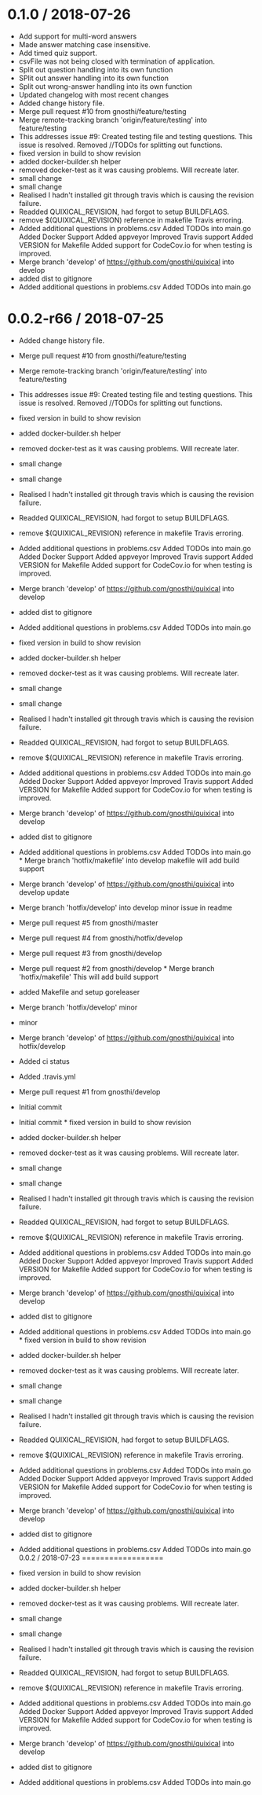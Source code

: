 
0.1.0 / 2018-07-26
==================
  * Add support for multi-word answers
  * Made answer matching case insensitive.
  * Add timed quiz support.
  * csvFile was not being closed with termination of application.
  * Split out question handling into its own function
  * SPlit out answer handling into its own function
  * Split out wrong-answer handling into its own function
  * Updated changelog with most recent changes
  * Added change history file.
  * Merge pull request #10 from gnosthi/feature/testing
  * Merge remote-tracking branch 'origin/feature/testing' into feature/testing
  * This addresses issue #9: Created testing file and testing questions. This issue is resolved. Removed //TODOs for splitting out functions.
  * fixed version in build to show revision
  * added docker-builder.sh helper
  * removed docker-test as it was causing problems. Will recreate later.
  * small change
  * small change
  * Realised I hadn't installed git through travis which is causing the revision failure.
  * Readded QUIXICAL_REVISION, had forgot to setup BUILDFLAGS.
  * remove $(QUIXICAL_REVISION) reference in makefile Travis erroring.
  * Added additional questions in problems.csv Added TODOs into main.go Added Docker Support Added appveyor Improved Travis support Added VERSION for Makefile Added support for CodeCov.io for when testing is improved.
  * Merge branch 'develop' of https://github.com/gnosthi/quixical into develop
  * added dist to gitignore
  * Added additional questions in problems.csv Added TODOs into main.go

0.0.2-r66 / 2018-07-25
==================

  * Added change history file.
  * Merge pull request #10 from gnosthi/feature/testing
  * Merge remote-tracking branch 'origin/feature/testing' into feature/testing
  * This addresses issue #9: Created testing file and testing questions. This issue is resolved. Removed //TODOs for splitting out functions.
  * fixed version in build to show revision
  * added docker-builder.sh helper
  * removed docker-test as it was causing problems. Will recreate later.
  * small change
  * small change
  * Realised I hadn't installed git through travis which is causing the revision failure.
  * Readded QUIXICAL_REVISION, had forgot to setup BUILDFLAGS.
  * remove $(QUIXICAL_REVISION) reference in makefile Travis erroring.
  * Added additional questions in problems.csv Added TODOs into main.go Added Docker Support Added appveyor Improved Travis support Added VERSION for Makefile Added support for CodeCov.io for when testing is improved.
  * Merge branch 'develop' of https://github.com/gnosthi/quixical into develop
  * added dist to gitignore
  * Added additional questions in problems.csv Added TODOs into main.go
  * fixed version in build to show revision
  * added docker-builder.sh helper
  * removed docker-test as it was causing problems. Will recreate later.
  * small change
  * small change
  * Realised I hadn't installed git through travis which is causing the revision failure.
  * Readded QUIXICAL_REVISION, had forgot to setup BUILDFLAGS.
  * remove $(QUIXICAL_REVISION) reference in makefile Travis erroring.
  * Added additional questions in problems.csv Added TODOs into main.go Added Docker Support Added appveyor Improved Travis support Added VERSION for Makefile Added support for CodeCov.io for when testing is improved.
  * Merge branch 'develop' of https://github.com/gnosthi/quixical into develop
  * added dist to gitignore
  * Added additional questions in problems.csv Added TODOs into main.go  * Merge branch 'hotfix/makefile' into develop makefile will add build support
  * Merge branch 'develop' of https://github.com/gnosthi/quixical into develop update
  * Merge branch 'hotfix/develop' into develop minor issue in readme
  * Merge pull request #5 from gnosthi/master
  * Merge pull request #4 from gnosthi/hotfix/develop
  * Merge pull request #3 from gnosthi/develop
  * Merge pull request #2 from gnosthi/develop  * Merge branch 'hotfix/makefile' This will add build support
  * added Makefile and setup goreleaser
  * Merge branch 'hotfix/develop' minor
  * minor
  * Merge branch 'develop' of https://github.com/gnosthi/quixical into hotfix/develop
  * Added ci status
  * Added .travis.yml
  * Merge pull request #1 from gnosthi/develop
  * Initial commit
  * Initial commit  * fixed version in build to show revision
  * added docker-builder.sh helper
  * removed docker-test as it was causing problems. Will recreate later.
  * small change
  * small change
  * Realised I hadn't installed git through travis which is causing the revision failure.
  * Readded QUIXICAL_REVISION, had forgot to setup BUILDFLAGS.
  * remove $(QUIXICAL_REVISION) reference in makefile Travis erroring.
  * Added additional questions in problems.csv Added TODOs into main.go Added Docker Support Added appveyor Improved Travis support Added VERSION for Makefile Added support for CodeCov.io for when testing is improved.
  * Merge branch 'develop' of https://github.com/gnosthi/quixical into develop
  * added dist to gitignore
  * Added additional questions in problems.csv Added TODOs into main.go  * fixed version in build to show revision
  * added docker-builder.sh helper
  * removed docker-test as it was causing problems. Will recreate later.
  * small change
  * small change
  * Realised I hadn't installed git through travis which is causing the revision failure.
  * Readded QUIXICAL_REVISION, had forgot to setup BUILDFLAGS.
  * remove $(QUIXICAL_REVISION) reference in makefile Travis erroring.
  * Added additional questions in problems.csv Added TODOs into main.go Added Docker Support Added appveyor Improved Travis support Added VERSION for Makefile Added support for CodeCov.io for when testing is improved.
  * Merge branch 'develop' of https://github.com/gnosthi/quixical into develop
  * added dist to gitignore
  * Added additional questions in problems.csv Added TODOs into main.go
0.0.2 / 2018-07-23
==================

  * fixed version in build to show revision
  * added docker-builder.sh helper
  * removed docker-test as it was causing problems. Will recreate later.
  * small change
  * small change
  * Realised I hadn't installed git through travis which is causing the revision failure.
  * Readded QUIXICAL_REVISION, had forgot to setup BUILDFLAGS.
  * remove $(QUIXICAL_REVISION) reference in makefile Travis erroring.
  * Added additional questions in problems.csv Added TODOs into main.go Added Docker Support Added appveyor Improved Travis support Added VERSION for Makefile Added support for CodeCov.io for when testing is improved.
  * Merge branch 'develop' of https://github.com/gnosthi/quixical into develop
  * added dist to gitignore
  * Added additional questions in problems.csv Added TODOs into main.go
